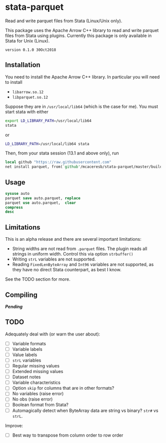 stata-parquet
=============

Read and write parquet files from Stata (Linux/Unix only).

This package uses the Apache Arrow C++ library to read and write parquet
files from Stata using plugins. Currently this package is only available
in Stata for Unix (Linux).

`version 0.1.0 30Oct2018`

Installation
------------

You need to install the Apache Arrow C++ library. In particular you will
need to install

- `libarrow.so.12`
- `libparquet.so.12`

Suppose they are in `/usr/local/lib64` (which is the case for me). You
must start stata with either

```bash
export LD_LIBRARY_PATH=/usr/local/lib64
stata
```

or

```bash
LD_LIBRARY_PATH=/usr/local/lib64 stata
```

Then, from your stata session (13.1 and above only), run
```stata
local github "https://raw.githubusercontent.com"
net install parquet, from(`github'/mcaceresb/stata-parquet/master/build/)
```

Usage
-----

```stata
sysuse auto
parquet save auto.parquet, replace
parquet use auto.parquet,  clear
compress
desc
```

Limitations
-----------

This is an alpha release and there are several important limitations:

- String widths are not read from `.parquet` files. The plugin reads all
  strings in uniform width. Control this via option `strbuffer()`
- Writing `strL` variables are not supported.
- Reading `FixedLenByteArray` and `Int96` variables are not supported, as
  they have no direct Stata counterpart, as best I know.

See the TODO section for more.

Compiling
---------

__*Pending*__

TODO
----

Adequately deal with (or warn the user about):

- [ ] Variable formats
- [ ] Variable labels
- [ ] Value labels
- [ ] `strL` variables
- [ ] Regular missing values
- [ ] Extended missing values
- [ ] Dataset notes
- [ ] Variable characteristics
- [ ] Option `skip` for columns that are in other formats?
- [ ] No variables (raise error)
- [ ] No obs (raise error)
- [ ] Boolean format from Stata?
- [ ] Automagically detect when ByteArray data are string vs binary? `str#` vs `strL`.

Improve:

- [ ] Best way to transpose from column order to row order
